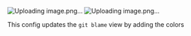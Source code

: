 ![Uploading image.png…]()
![Uploading image.png…]()

This config updates the `git blame` view by adding the colors
